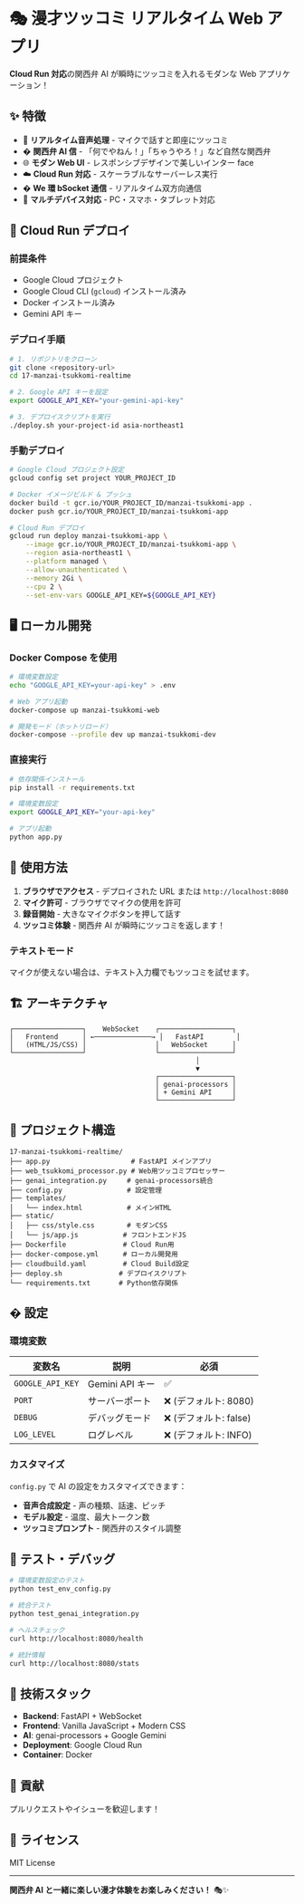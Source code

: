 # 🎭 漫才ツッコミ リアルタイム Web アプリ

**Cloud Run 対応**の関西弁 AI が瞬時にツッコミを入れるモダンな Web アプリケーション！

## ✨ 特徴

- 🎤 **リアルタイム音声処理** - マイクで話すと即座にツッコミ
- �️ **関西弁 AI 信** - 「何でやねん！」「ちゃうやろ！」など自然な関西弁
- 🌐 **モダン Web UI** - レスポンシブデザインで美しいインター face
- ☁️ **Cloud Run 対応** - スケーラブルなサーバーレス実行
- � **We 環 bSocket 通信** - リアルタイム双方向通信
- 📱 **マルチデバイス対応** - PC・スマホ・タブレット対応

## 🚀 Cloud Run デプロイ

### 前提条件

- Google Cloud プロジェクト
- Google Cloud CLI (`gcloud`) インストール済み
- Docker インストール済み
- Gemini API キー

### デプロイ手順

```bash
# 1. リポジトリをクローン
git clone <repository-url>
cd 17-manzai-tsukkomi-realtime

# 2. Google API キーを設定
export GOOGLE_API_KEY="your-gemini-api-key"

# 3. デプロイスクリプトを実行
./deploy.sh your-project-id asia-northeast1
```

### 手動デプロイ

```bash
# Google Cloud プロジェクト設定
gcloud config set project YOUR_PROJECT_ID

# Docker イメージビルド & プッシュ
docker build -t gcr.io/YOUR_PROJECT_ID/manzai-tsukkomi-app .
docker push gcr.io/YOUR_PROJECT_ID/manzai-tsukkomi-app

# Cloud Run デプロイ
gcloud run deploy manzai-tsukkomi-app \
    --image gcr.io/YOUR_PROJECT_ID/manzai-tsukkomi-app \
    --region asia-northeast1 \
    --platform managed \
    --allow-unauthenticated \
    --memory 2Gi \
    --cpu 2 \
    --set-env-vars GOOGLE_API_KEY=${GOOGLE_API_KEY}
```

## 🖥️ ローカル開発

### Docker Compose を使用

```bash
# 環境変数設定
echo "GOOGLE_API_KEY=your-api-key" > .env

# Web アプリ起動
docker-compose up manzai-tsukkomi-web

# 開発モード（ホットリロード）
docker-compose --profile dev up manzai-tsukkomi-dev
```

### 直接実行

```bash
# 依存関係インストール
pip install -r requirements.txt

# 環境変数設定
export GOOGLE_API_KEY="your-api-key"

# アプリ起動
python app.py
```

## 🎯 使用方法

1. **ブラウザでアクセス** - デプロイされた URL または `http://localhost:8080`
2. **マイク許可** - ブラウザでマイクの使用を許可
3. **録音開始** - 大きなマイクボタンを押して話す
4. **ツッコミ体験** - 関西弁 AI が瞬時にツッコミを返します！

### テキストモード

マイクが使えない場合は、テキスト入力欄でもツッコミを試せます。

## 🏗️ アーキテクチャ

```
┌─────────────────┐    WebSocket    ┌──────────────────┐
│   Frontend      │ ←──────────────→ │   FastAPI        │
│   (HTML/JS/CSS) │                 │   WebSocket      │
└─────────────────┘                 └──────────────────┘
                                              │
                                              ▼
                                    ┌──────────────────┐
                                    │ genai-processors │
                                    │ + Gemini API     │
                                    └──────────────────┘
```

## 📁 プロジェクト構造

```
17-manzai-tsukkomi-realtime/
├── app.py                    # FastAPI メインアプリ
├── web_tsukkomi_processor.py # Web用ツッコミプロセッサー
├── genai_integration.py     # genai-processors統合
├── config.py                # 設定管理
├── templates/
│   └── index.html           # メインHTML
├── static/
│   ├── css/style.css        # モダンCSS
│   └── js/app.js           # フロントエンドJS
├── Dockerfile              # Cloud Run用
├── docker-compose.yml      # ローカル開発用
├── cloudbuild.yaml         # Cloud Build設定
├── deploy.sh              # デプロイスクリプト
└── requirements.txt       # Python依存関係
```

## � 設定

### 環境変数

| 変数名           | 説明            | 必須                   |
| ---------------- | --------------- | ---------------------- |
| `GOOGLE_API_KEY` | Gemini API キー | ✅                     |
| `PORT`           | サーバーポート  | ❌ (デフォルト: 8080)  |
| `DEBUG`          | デバッグモード  | ❌ (デフォルト: false) |
| `LOG_LEVEL`      | ログレベル      | ❌ (デフォルト: INFO)  |

### カスタマイズ

`config.py` で AI の設定をカスタマイズできます：

- **音声合成設定** - 声の種類、話速、ピッチ
- **モデル設定** - 温度、最大トークン数
- **ツッコミプロンプト** - 関西弁のスタイル調整

## 🧪 テスト・デバッグ

```bash
# 環境変数設定のテスト
python test_env_config.py

# 統合テスト
python test_genai_integration.py

# ヘルスチェック
curl http://localhost:8080/health

# 統計情報
curl http://localhost:8080/stats
```

## 🌟 技術スタック

- **Backend**: FastAPI + WebSocket
- **Frontend**: Vanilla JavaScript + Modern CSS
- **AI**: genai-processors + Google Gemini
- **Deployment**: Google Cloud Run
- **Container**: Docker

## 🤝 貢献

プルリクエストやイシューを歓迎します！

## 📄 ライセンス

MIT License

---

**関西弁 AI と一緒に楽しい漫才体験をお楽しみください！** 🎭✨
